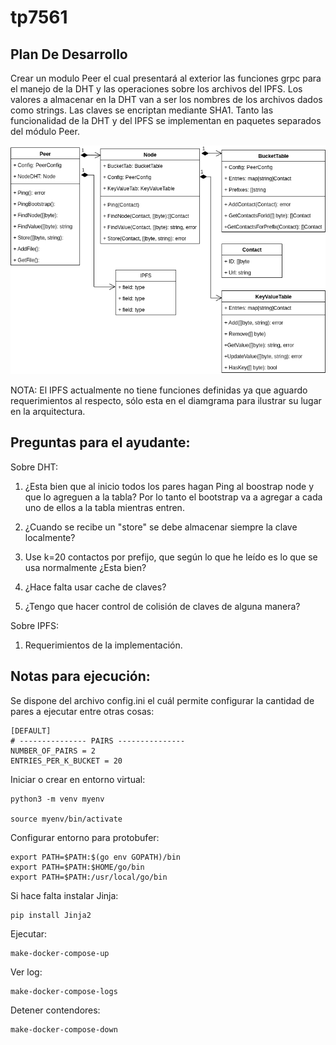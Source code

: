 # tp7561

## Plan De Desarrollo

Crear un modulo Peer el cual presentará al exterior las funciones grpc para el manejo de la DHT y las operaciones sobre los archivos del IPFS. 
Los valores a almacenar en la DHT van a ser los nombres de los archivos dados como strings.
Las claves se encriptan mediante SHA1.
Tanto las funcionalidad de la DHT y del IPFS se implementan en paquetes separados del módulo Peer.

![Diagrama De Clases Peer](./docs/DiagramaDeClasesPeer.png)

NOTA: El IPFS actualmente no tiene funciones definidas ya que aguardo requerimientos al respecto, sólo esta en el diamgrama para ilustrar su lugar en la arquitectura.


## Preguntas para el ayudante:

Sobre DHT:

1) ¿Esta bien que al inicio todos los pares hagan Ping al boostrap node y que lo agreguen a la tabla? Por lo tanto el bootstrap va a agregar a cada uno de ellos a la tabla mientras entren.

2) ¿Cuando se recibe un "store" se debe almacenar siempre la clave localmente?

3) Use k=20 contactos por prefijo, que según lo que he leído es lo que se usa normalmente ¿Esta bien?

4) ¿Hace falta usar cache de claves?

5) ¿Tengo que hacer control de colisión de claves de alguna manera?

Sobre IPFS:

1) Requerimientos de la implementación.


## Notas para ejecución:

Se dispone del archivo config.ini el cuál permite configurar la cantidad de pares a ejecutar entre otras cosas:

```
[DEFAULT]
# --------------- PAIRS ---------------
NUMBER_OF_PAIRS = 2
ENTRIES_PER_K_BUCKET = 20
```
Iniciar o crear en entorno virtual:
```
python3 -m venv myenv

source myenv/bin/activate
```
Configurar entorno para protobufer:
```
export PATH=$PATH:$(go env GOPATH)/bin
export PATH=$PATH:$HOME/go/bin
export PATH=$PATH:/usr/local/go/bin
```
Si hace falta instalar Jinja:
```
pip install Jinja2
```
Ejecutar:
```
make-docker-compose-up
```
Ver log:
```
make-docker-compose-logs
```
Detener contendores:
```
make-docker-compose-down
```